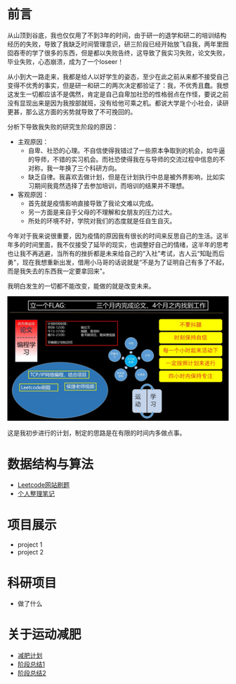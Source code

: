 # 前言

从山顶到谷底，我也仅仅用了不到3年的时间，由于研一的退学和研二的培训结构经历的失败，导致了我缺乏时间管理意识，研三阶段已经开始放飞自我，两年里囫囵吞枣的学了很多的东西，但是都以失败告终，这导致了我实习失败，论文失败，毕业失败，心态崩溃，成为了一个loseer！

从小到大一路走来，我都是给人以好学生的姿态，至少在此之前从来都不接受自己变得不优秀的事实，但是研一和研二的两次决定都验证了：我，不优秀且蠢。我想这发生一切都应该不是偶然，肯定是自己自卑加社恐的性格弱点在作怪，要说之前没有显现出来是因为我按部就班，没有给他可乘之机。都说大学是个小社会，读研更甚，那么这方面的劣势就导致了不可挽回的。

分析下导致我失败的研究生阶段的原因：

- 主观原因：
  - 自卑、社恐的心理。不自信使得我错过了一些原本争取到的机会，如牛逼的导师，不错的实习机会。而社恐使得我在与导师的交流过程中信息的不对称，我一年换了三个科研方向。
  - 缺乏自律。我喜欢去做计划，但是在计划执行中总是被外界影响，比如实习期间我竟然选择了去参加培训，而培训的结果并不理想。
- 客观原因：
  - 首先就是疫情影响直接导致了我论文难以完成。
  - 另一方面是来自于父母的不理解和女朋友的压力过大。
  - 所处的环境不好，学院对我们的态度就是任自生自灭。

今年对于我来说很重要，因为疫情的原因我有很长的时间来反思自己的生活。这半年多的时间里面，我不仅接受了延毕的现实，也调整好自己的情绪，这半年的思考也让我不再逃避，当所有的挫折都是未来给自己的“入社”考试，古人云“知耻而后勇”，现在我想重新出发，借用小马哥的话说就是“不是为了证明自己有多了不起，而是我失去的东西我一定要拿回来”。

我明白发生的一切都不能改变，能做的就是改变未来。

![](./img/plan.jpg)



这是我初步进行的计划，制定的思路是在有限的时间内多做点事。

# 数据结构与算法

- [Leetcode网站刷题](https://leetcode-cn.com/problemset/lcof/)
- [个人整理笔记](./leetcode_solution/)

# 项目展示

- project 1
- project 2

# 科研项目

- 做了什么

# 关于运动减肥

- [减肥计划](https://cxpeng.cn/archives/494fcdcb.html)
- [阶段总结1](https://cxpeng.cn/archives/63888f54.html)
- [阶段总结2](https://cxpeng.cn/archives/713d20ba.html)

